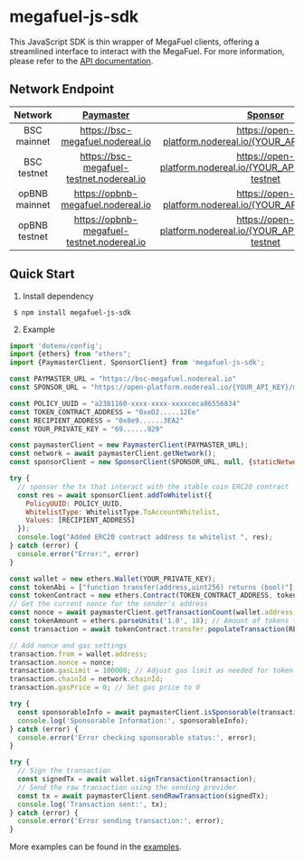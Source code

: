 # megafuel-js-sdk

This JavaScript SDK is thin wrapper of MegaFuel clients, offering a streamlined interface to interact with the MegaFuel. For more information, please refer to the [API documentation](https://docs.nodereal.io/reference/pm-issponsorable).

## Network Endpoint

|    Network    |        [Paymaster]( https://docs.nodereal.io/reference/pm-issponsorable)        |                [Sponsor](https://docs.nodereal.io/reference/pm-addtowhitelist)                 |
|:-------------:|:-------------------------------------------------------------------------------:|:----------------------------------------------------------------------------------------------:|
|  BSC mainnet  |                        https://bsc-megafuel.nodereal.io                         |                   https://open-platform.nodereal.io/{YOUR_API_KEY}/megafuel                    |
|  BSC testnet  |                    https://bsc-megafuel-testnet.nodereal.io                     |               https://open-platform.nodereal.io/{YOUR_API_KEY}/megafuel-testnet                |
| opBNB mainnet |                       https://opbnb-megafuel.nodereal.io                        |                   https://open-platform.nodereal.io/{YOUR_API_KEY}/megafuel                    |
| opBNB testnet |                   https://opbnb-megafuel-testnet.nodereal.io                    |               https://open-platform.nodereal.io/{YOUR_API_KEY}/megafuel-testnet                |

## Quick Start
1. Install dependency

```shell
 $ npm install megafuel-js-sdk
 ```

2. Example
```js
import 'dotenv/config';
import {ethers} from "ethers";
import {PaymasterClient, SponsorClient} from 'megafuel-js-sdk';

const PAYMASTER_URL = "https://bsc-megafuel.nodereal.io"
const SPONSOR_URL = "https://open-platform.nodereal.io/{YOUR_API_KEY}/megafuel"

const POLICY_UUID = "a2381160-xxxx-xxxx-xxxxceca86556834"
const TOKEN_CONTRACT_ADDRESS = "0xeD2.....12Ee"
const RECIPIENT_ADDRESS = "0x8e9......3EA2"
const YOUR_PRIVATE_KEY = "69......929"

const paymasterClient = new PaymasterClient(PAYMASTER_URL);
const network = await paymasterClient.getNetwork();
const sponsorClient = new SponsorClient(SPONSOR_URL, null, {staticNetwork: ethers.Network.from(Number(network.chainId))});

try {
  // sponsor the tx that interact with the stable coin ERC20 contract
  const res = await sponsorClient.addToWhitelist({
    PolicyUUID: POLICY_UUID,
    WhitelistType: WhitelistType.ToAccountWhitelist,
    Values: [RECIPIENT_ADDRESS]
  });
  console.log("Added ERC20 contract address to whitelist ", res);
} catch (error) {
  console.error("Error:", error)
}

const wallet = new ethers.Wallet(YOUR_PRIVATE_KEY);
const tokenAbi = ["function transfer(address,uint256) returns (bool)"]; // ERC20 token ABI (only including the transfer function)
const tokenContract = new ethers.Contract(TOKEN_CONTRACT_ADDRESS, tokenAbi, wallet); // Create contract instance
// Get the current nonce for the sender's address
const nonce = await paymasterClient.getTransactionCount(wallet.address, 'pending');
const tokenAmount = ethers.parseUnits('1.0', 18); // Amount of tokens to send (adjust decimals as needed)
const transaction = await tokenContract.transfer.populateTransaction(RECIPIENT_ADDRESS, tokenAmount);

// Add nonce and gas settings
transaction.from = wallet.address;
transaction.nonce = nonce;
transaction.gasLimit = 100000; // Adjust gas limit as needed for token transfers
transaction.chainId = network.chainId;
transaction.gasPrice = 0; // Set gas price to 0

try {
  const sponsorableInfo = await paymasterClient.isSponsorable(transaction);
  console.log('Sponsorable Information:', sponsorableInfo);
} catch (error) {
  console.error('Error checking sponsorable status:', error);
}

try {
  // Sign the transaction
  const signedTx = await wallet.signTransaction(transaction);
  // Send the raw transaction using the sending provider
  const tx = await paymasterClient.sendRawTransaction(signedTx);
  console.log('Transaction sent:', tx);
} catch (error) {
  console.error('Error sending transaction:', error);
}
```

More examples can be found in the [examples](https://github.com/node-real/megafuel-client-example).

